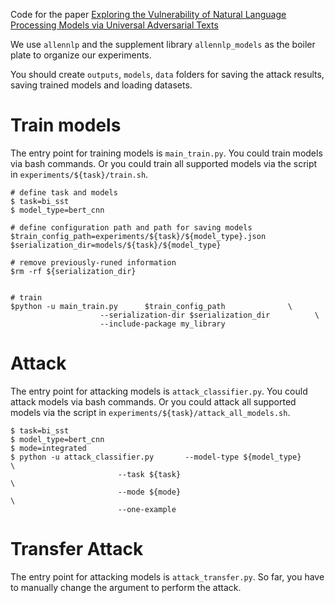 Code for the paper [Exploring the Vulnerability of Natural Language Processing Models via Universal Adversarial Texts](https://alta2021.alta.asn.au/files/ALTW_2021_paper_13.pdf)

We use `allennlp` and the supplement library `allennlp_models` as the boiler plate to organize our experiments. 


You should create `outputs`, `models`, `data` folders for saving the attack results, saving trained models and loading datasets.

# Train models
The entry point for training models is `main_train.py`. You could train models via bash commands. Or you could train all supported models via the script in `experiments/${task}/train.sh`.
```
# define task and models
$ task=bi_sst
$ model_type=bert_cnn

# define configuration path and path for saving models
$train_config_path=experiments/${task}/${model_type}.json
$serialization_dir=models/${task}/${model_type}

# remove previously-runed information
$rm -rf ${serialization_dir}


# train
$python -u main_train.py      $train_config_path              \
                    --serialization-dir $serialization_dir          \
                    --include-package my_library
```


# Attack
The entry point for attacking models is `attack_classifier.py`. You could attack models via bash commands. Or you could attack all supported models via the script in `experiments/${task}/attack_all_models.sh`.
```
$ task=bi_sst
$ model_type=bert_cnn
$ mode=integrated 
$ python -u attack_classifier.py       --model-type ${model_type}             \
                        --task ${task}                                        \
                        --mode ${mode}                                        \
                        --one-example                                                         
```

# Transfer Attack
The entry point for attacking models is `attack_transfer.py`. So far, you have to manually change the argument to perform the attack.
